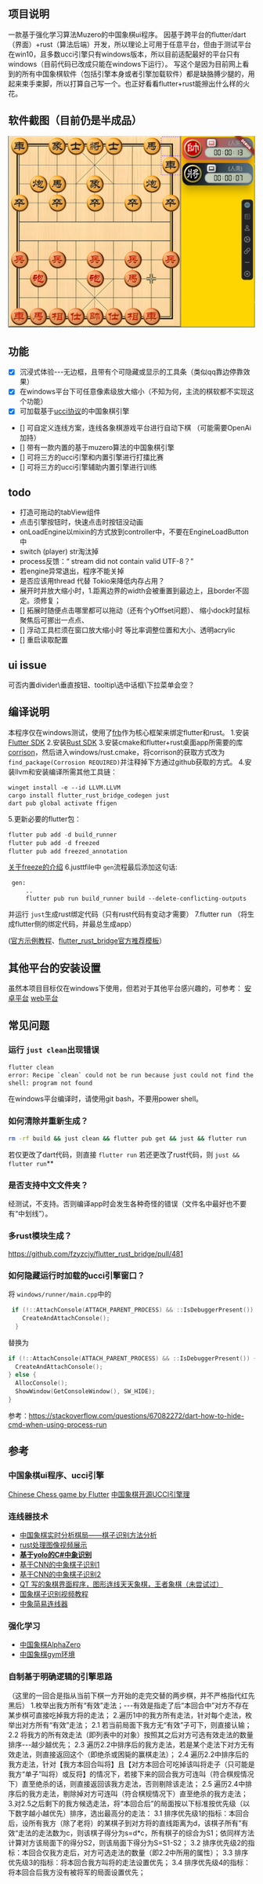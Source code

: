 ## 项目说明

  一款基于强化学习算法Muzero的中国象棋ui程序。
因基于跨平台的flutter/dart（界面）+rust（算法后端）开发，所以理论上可用于任意平台，但由于测试平台在win10，且多数ucci引擎只有windows版本，所以目前适配最好的平台只有windows（目前代码已改成只能在windows下运行）。 写这个是因为目前网上看到的所有中国象棋软件（包括引擎本身或者引擎加载软件）都是缺胳膊少腿的，用起来束手束脚，所以打算自己写一个。也正好看看flutter+rust能擦出什么样的火花。

## 软件截图（目前仍是半成品）

![image](https://github.com/dbsxdbsx/ChineseChess_Muzero_App/blob/main/img/%E5%8D%8A%E6%88%90%E5%93%81%E6%88%AA%E5%9B%BE.PNG)

## 功能

- [X] 沉浸式体验---无边框，且带有个可隐藏或显示的工具条（类似qq靠边停靠效果）
- [X] 在windows平台下可任意像素级放大缩小（不知为何，主流的棋软都不实现这个功能）
- [X] 可加载基于[ucci协议](https://www.xqbase.com/league/enginelist.htm)的中国象棋引擎

- []  可自定义连线方案，连线各象棋游戏平台进行自动下棋 （可能需要OpenAi加持）
- []  带有一款内置的基于muzero算法的中国象棋引擎
- []  可将三方的ucci引擎和内置引擎进行打擂比赛
- []  可将三方的ucci引擎辅助内置引擎进行训练

## todo

- 打造可拖动的tabView组件
- 点击引擎按钮时，快速点击时按钮没动画
- onLoadEngine以mixin的方式放到controller中，不要在EngineLoadButton中
- switch (player) str淘汰掉
- process反馈：“ stream did not contain valid UTF-8？”
- 若engine异常退出，程序不能关掉
- 是否应该用thread 代替 Tokio来降低内存占用？
- 展开时并放大缩小时，1.距离边界的width会被重置到最边上，且border不固定。须修复；
- [] 拓展时随便点击哪里都可以拖动（还有个yOffset问题）、 缩小dock时鼠标聚焦后可挪出一点点、
- [] 浮动工具栏须在窗口放大缩小时 等比率调整位置和大小、透明acrylic
- [] 重启读取配置

## ui issue

可否内置divider\垂直按钮、tooltip\选中话框\下拉菜单会空？

## 编译说明

本程序仅在windows测试，使用了[frb](https://github.com/fzyzcjy/flutter_rust_bridge)作为核心框架来绑定flutter和rust。
1.安装[Flutter SDK](https://docs.flutter.dev/get-started/install)
2.安装[Rust SDK](https://rustup.rs/)
3.安装cmake和flutter+rust桌面app所需要的库[corrison](http://cjycode.com/flutter_rust_bridge/template/setup_desktop.html)，然后进入windows/rust.cmake，将corrison的获取方式改为 `find_package(Corrosion REQUIRED)`并注释掉下方通过github获取的方式。
4.安装llvm和安装编译所需其他工具链：

```
winget install -e --id LLVM.LLVM
cargo install flutter_rust_bridge_codegen just
dart pub global activate ffigen
```

5.更新必要的flutter包：

```dart
flutter pub add -d build_runner
flutter pub add -d freezed
flutter pub add freezed_annotation
```

[关于freeze的介绍](https://github.com/rrousselGit/freezed)
6.justtfile中 `gen`流程最后添加这句话:

```shell
 gen:
     ..
     flutter pub run build_runner build --delete-conflicting-outputs
```

并运行 `just`生成rust绑定代码（只有rust代码有变动才需要）
7.flutter run （将生成flutter侧的绑定代码，并最总生成app）

([官方示例教程](http://cjycode.com/flutter_rust_bridge/template/generate.html)、[flutter_rust_bridge官方推荐模板](https://github.com/Desdaemon/flutter_rust_bridge_template)）

## 其他平台的安装设置

虽然本项目目标仅在windows下使用，但若对于其他平台感兴趣的，可参考：
[安卓平台](https://cjycode.com/flutter_rust_bridge/template/setup_android.html)
[web平台](https://cjycode.com/flutter_rust_bridge/template/setup_web.html)

## 常见问题

### **运行 `just clean`出现错误**

```
flutter clean
error: Recipe `clean` could not be run because just could not find the shell: program not found
```

在windows平台编译时，请使用git bash，不要用power shell。

### **如何清除并重新生成？**

```bash
rm -rf build && just clean && flutter pub get && just && flutter run
```

若仅更改了dart代码，则直接 `flutter run`
若还更改了rust代码，则 `just && flutter run`**

### **是否支持中文文件夹？**

经测试，不支持。否则编译app时会发生各种奇怪的错误（文件名中最好也不要有“中划线”）。

### **多rust模块生成？**

https://github.com/fzyzcjy/flutter_rust_bridge/pull/481

### **如何隐藏运行时加载的ucci引擎窗口？**

将 `windows/runner/main.cpp`中的

```c++
 if (!::AttachConsole(ATTACH_PARENT_PROCESS) && ::IsDebuggerPresent()) {
    CreateAndAttachConsole();
  }
```

替换为

```c++
if (!::AttachConsole(ATTACH_PARENT_PROCESS) && ::IsDebuggerPresent()) {
  CreateAndAttachConsole();
} else {
  AllocConsole();
  ShowWindow(GetConsoleWindow(), SW_HIDE);
}
```

参考：https://stackoverflow.com/questions/67082272/dart-how-to-hide-cmd-when-using-process-run


## 参考

### 中国象棋ui程序、ucci引擎
[Chinese Chess game by Flutter](https://github.com/shirne/chinese_chess)
[中国象棋开源UCCI引擎理](https://github.com/yytdfc/ChineseChess-engines)
### 连线器技术

- [中国象棋实时分析棋局——棋子识别方法分析](https://zhuanlan.zhihu.com/p/581841976)
- [rust处理图像视频展示](https://www.bilibili.com/video/BV18A411t7Hg/?vd_source=3facc3cb195be0a27a0ea9a4eb3bb6fe)
- [**基于yolo的C#中象识别**](https://github.com/Vincentzyx/VinXiangQi)
- [基于CNN的中象棋子识别1](https://blog.csdn.net/qq_44725872/article/details/110286528)
- [基于CNN的中象棋子识别2](https://blog.csdn.net/Together_CZ/article/details/131084015)
- [QT 写的象棋界面程序，图形连线天天象棋，王者象棋（未尝试过）](https://github.com/leedavid/QTggchess)
- [国象棋子识别视频教程](https://www.youtube.com/watch?v=rYlEEvrgmc8)
- [中象简易连线器](https://github.com/liujh168/link)

### 强化学习
- [中国象棋AlphaZero](https://github.com/bupticybee/icyChessZero)
- [中国象棋gym环境](https://github.com/bupticybee/gym_chinese_chess)


### 自制基于明确逻辑的引擎思路
（这里的一回合是指从当前下棋一方开始的走完交替的两步棋，并不严格指代红先黑后）
1.枚举出我方所有“有效”走法；---有效是指走了后“本回合中”对方不存在某步棋可直接吃掉我方将的走法；
2.遍历1中的我方所有走法，针对每个走法，枚举出对方所有“有效”走法；
  2.1 若当前局面下我方无“有效”子可下，则直接认输；
  2.2 将我方的所有效走法（即列表中的对象）按照其之后对方可选有效走法的数量排序---越少越优先；
  2.3 遍历2.2中排序后的我方走法，若是某个走法下对方无有效走法，则直接返回这个（即绝杀或困毙的赢棋走法）；
  2.4 遍历2.2中排序后的我方走法，针对【我方本回合叫将】且【对方本回合可吃掉该叫将走子（只可能是我方“单子”叫将）或反将】的情况下，若接下来的回合我方可连叫（符合棋规情况下）直至绝杀的话，则直接返回该我方走法，否则剔除该走法；
  2.5 遍历2.4中排序后的我方走法，剔除掉对方可连叫（符合棋规情况下）直至绝杀的我方走法；
3.对2.5之后剩下的我方候选走法，将“本回合后”的局面按以下标准按优先级（以下数字越小越优先）排序，选出最高分的走法：
  3.1 排序优先级1的指标：本回合后，设所有我方（除了老将）的某棋子到对方将的直线距离为d，该棋子所有”有效“走法的走法数为c，则该棋子得分为s=d*c，所有棋子的综合为S1；依同样方法计算对方该局面下的得分S2，则该局面下得分为S=S1-S2；
  3.2 排序优先级2的指标：本回合仅我方走后，对方可选走法的数量（即2.2中所用的属性）；
  3.3 排序优先级3的指标：将本回合我方叫将的走法设置优先；
  3.4 排序优先级4的指标：将本回合后我方没有被将军的局面设置优先；
